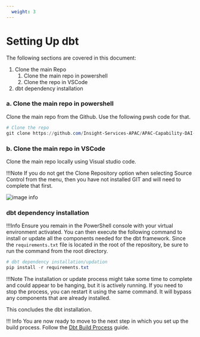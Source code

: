 ```yaml
---
  weight: 3
---
```


# Setting Up dbt

The following sections are covered in this document:

1. Clone the main Repo
    1. Clone the main repo in powershell
    2. Clone the repo in VSCode
2. dbt dependency installation


### a. Clone the main repo in powershell

Clone the main repo from the Github. Use the following pwsh code for that. 

```powershell
# Clone the repo
git clone https://github.com/Insight-Services-APAC/APAC-Capability-DAI-DbtFabricSparkNb.git
```

### b. Clone the main repo in VSCode
Clone the main repo locally using Visual studio code. 

!!!Note
    If you do not get the Clone Repository option when selecting Source Control from the menu, then you have not installed GIT and will need to complete that first.

![image info](./images/CloneRepo.png)


### dbt dependency installation

!!!Info
    Ensure you remain in the PowerShell console with your virtual environment activated. 
    You can then execute the following command to install or update all the components needed for the dbt framework. Since the `requirements.txt` file is located in the root of the repository, be sure to run the command from the root directory.

```powershell
# dbt dependency installation/updation
pip install -r requirements.txt

```
!!!Note
    The installation or update process might take some time to complete and could appear to be hanging, but it is actively running. If you need to stop the process, you can restart it using the same command. It will bypass any components that are already installed.

This concludes the dbt installation.

!!! Info
    You are now ready to move to the next step in which you set up the build process. Follow the [Dbt Build Process](./dbt_build_process.md) guide.